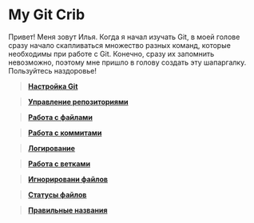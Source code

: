 # My Git Crib

Привет! Меня зовут Илья. Когда я начал изучать Git, в моей голове сразу начало скапливаться множество разных команд, которые необходимы при работе с Git. Конечно, сразу их запомнить невозможно, поэтому мне пришло в голову создать эту шапаргалку. Пользуйтесь наздоровье!

> [**Настройка Git**](https://github.com/ilezzov-code/GitCrib/blob/main/Lists/Setting.md)

> [**Управление репозиториями**](https://github.com/ilezzov-code/GitCrib/blob/main/Lists/Repo.md)

> [**Работа с файлами**](https://github.com/ilezzov-code/GitCrib/blob/main/Lists/File.md)

> [**Работа с коммитами**](https://github.com/ilezzov-code/GitCrib/blob/main/Lists/Commit.md)

> [**Логирование**](https://github.com/ilezzov-code/GitCrib/blob/main/Lists/Log.md)

> [**Работа с ветками**](https://github.com/ilezzov-code/GitCrib/blob/main/Lists/Branch.md)

> [**Игнорировани файлов**](https://github.com/ilezzov-code/GitCrib/blob/main/Lists/Ignoring.md)

> [**Статусы файлов**](https://github.com/ilezzov-code/GitCrib/blob/main/Lists/Status.md)

> [**Правильные названия**](https://github.com/ilezzov-code/GitCrib/blob/main/Lists/Name.md)



